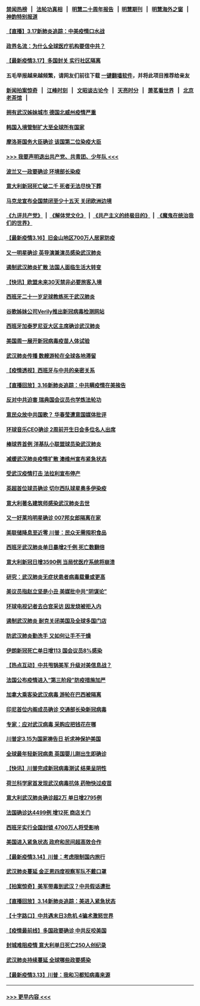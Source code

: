 #### [禁闻热榜](热点新闻.md?=0)  &nbsp;&nbsp;|&nbsp;&nbsp; [法轮功真相](https://github.com/gfw-breaker/truth/blob/master/README.md?=0) &nbsp;&nbsp;|&nbsp;&nbsp; [明慧二十周年报告](https://github.com/gfw-breaker/mh-reports/blob/master/README.md?=0) &nbsp;&nbsp;|&nbsp;&nbsp;[明慧期刊](https://github.com/gfw-breaker/mh-qikan) &nbsp;&nbsp;|&nbsp;&nbsp; [明慧海外之窗](https://github.com/gfw-breaker/mh-news/blob/master/README.md?=0) &nbsp;&nbsp;|&nbsp;&nbsp; [神韵特别报道](https://github.com/gfw-breaker/mh-news/blob/master/shenyun.md?=0)
#### [【直播】3.17新肺炎追踪：中美疫情口水战](../pages/nsc418/n11947234.md?t=03172131) 
#### [政界名流：为什么全球医疗机构要信中共？](../pages/nsc418/n11945479.md?t=03172131) 
#### [【最新疫情3.17】多国封关 实行社区隔离](../pages/nsc418/n11945621.md?t=03172131) 
#### 五毛举报越来越频繁，请网友们前往下载 [一键翻墙软件](https://github.com/gfw-breaker/ssr-accounts)，并将此项目推荐给亲友
#### [新闻拍案惊奇](https://github.com/gfw-breaker/banned-news/blob/master/pages/link4.md) &nbsp;&nbsp;|&nbsp;&nbsp; [江峰时刻](https://github.com/gfw-breaker/banned-news/blob/master/pages/link4.md) &nbsp;&nbsp;|&nbsp;&nbsp; [文昭谈古论今](https://github.com/gfw-breaker/banned-news/blob/master/pages/link4.md) &nbsp;&nbsp;|&nbsp;&nbsp; [天亮时分](https://github.com/gfw-breaker/banned-news/blob/master/pages/link4.md) &nbsp;&nbsp;|&nbsp;&nbsp; [萧茗看世界](https://github.com/gfw-breaker/banned-news/blob/master/pages/link4.md) &nbsp;&nbsp;|&nbsp;&nbsp; [北京老茶馆](https://github.com/gfw-breaker/banned-news/blob/master/pages/link4.md) &nbsp;&nbsp;|&nbsp;&nbsp; 
#### [拥有武汉姊妹城市 德国北威州疫情严重](../pages/nsc418/n11945308.md?t=03172131) 
#### [韩国入境管制扩大至全球所有国家](../pages/nsc418/n11946052.md?t=03172131) 
#### [摩洛哥国务大臣确诊 该国第二位染疫大臣](../pages/nsc418/n11946118.md?t=03172131) 
#### [>>> 我要声明退出共产党、共青团、少年队 <<<](https://github.com/begood0513/goodnews/blob/master/quit/letter.md) 
#### [波兰又一政要确诊 环境部长染疫](../pages/nsc418/n11945855.md?t=03172131) 
#### [意大利新冠死亡破二千 死者无法尽快下葬](../pages/nsc418/n11945606.md?t=03172131) 
#### [马克龙宣布全国禁闭至少十五天 关闭欧洲边境](../pages/nsc418/n11945485.md?t=03172131) 
#### [《九评共产党》](https://github.com/begood0513/9ping.md/blob/master/README.md) &nbsp;|&nbsp; [《解体党文化》](../../../../jtdwh.md/blob/master/README.md)  &nbsp;|&nbsp; [《共产主义的终极目的》](../../../../gczydzjmd.md/blob/master/README.md) &nbsp;|&nbsp; [《魔鬼在统治我们的世界》](../../../../mgztzwmdsj.md/blob/master/README.md) 
#### [【最新疫情3.16】旧金山地区700万人居家防疫](../pages/nsc418/n11942860.md?t=03172131) 
#### [又一明星确诊 英导演兼演员感染武汉肺炎](../pages/nsc418/n11945401.md?t=03172131) 
#### [遏制武汉肺炎扩散 法国人面临生活大转变](../pages/nsc418/n11945061.md?t=03172131) 
#### [【快讯】欧盟未来30天禁非必要旅客入境](../pages/nsc418/n11944904.md?t=03172131) 
#### [西班牙二十一岁足球教练死于武汉肺炎](../pages/nsc418/n11945064.md?t=03172131) 
#### [谷歌姊妹公司Verily推出新冠病毒检测网站](../pages/nsc418/n11945017.md?t=03172131) 
#### [西班牙加泰罗尼亚大区主席确诊武汉肺炎](../pages/nsc418/n11944803.md?t=03172131) 
#### [美国周一展开新冠病毒疫苗人体试验](../pages/nsc418/n11944761.md?t=03172131) 
#### [武汉肺炎传播 数艘游轮在全球各地滞留](../pages/nsc418/n11944636.md?t=03172131) 
#### [【疫情透视】西班牙与中共的亲密关系](../pages/nsc418/n11942614.md?t=03172131) 
#### [【直播回放】3.16新肺炎追踪：中共瞒疫情在美挨告](../pages/nsc418/n11944429.md?t=03172131) 
#### [反对中共迫害 瑞典国会议员也学炼法轮功](../pages/nsc418/n11942100.md?t=03172131) 
#### [意民众放中共国歌？ 华春莹遭意国媒体批评](../pages/nsc418/n11944059.md?t=03172131) 
#### [环球音乐CEO确诊 2周前开生日会多位名人出席](../pages/nsc418/n11943534.md?t=03172131) 
#### [棒球界首例 洋基队小联盟球员染武汉肺炎](../pages/nsc418/n11943281.md?t=03172131) 
#### [减缓武汉肺炎疫情扩散 澳维州宣布紧急状态](../pages/nsc418/n11943533.md?t=03172131) 
#### [受武汉疫情打击 法拉利宣布停产](../pages/nsc418/n11942936.md?t=03172131) 
#### [英超首位球员确诊 切尔西队球星奥多伊染疫](../pages/nsc418/n11937187.md?t=03172131) 
#### [意大利著名建筑师感染武汉肺炎去世](../pages/nsc418/n11943211.md?t=03172131) 
#### [又一好莱坞明星确诊 007邦女郎隔离在家](../pages/nsc418/n11943213.md?t=03172131) 
#### [美联储降息至近零 川普：民众无需囤积食品](../pages/nsc418/n11943043.md?t=03172131) 
#### [西班牙武汉肺炎单日暴增2千例 死亡数翻倍](../pages/nsc418/n11942800.md?t=03172131) 
#### [意大利新冠日增3590例 当局忧医疗系统将崩溃](../pages/nsc418/n11942691.md?t=03172131) 
#### [研究：武汉肺炎无症状患者病毒载量或更高](../pages/nsc418/n11942608.md?t=03172131) 
#### [美议员指赵立坚是小丑 美媒批中共“阴谋论”](../pages/nsc418/n11942370.md?t=03172131) 
#### [环球电视记者去白宫采访 因发烧被拒入内](../pages/nsc418/n11942516.md?t=03172131) 
#### [遏制武汉肺炎 耐克关闭美国及全球多国门店](../pages/nsc418/n11942366.md?t=03172131) 
#### [防武汉肺炎勤洗手 又如何让手不干燥](../pages/nsc418/n11942105.md?t=03172131) 
#### [伊朗新冠死亡单日增113 国会议员8%感染](../pages/nsc418/n11942119.md?t=03172131) 
#### [【热点互动】中共甩锅美军 升级对美信息战？](../pages/nsc418/n11940633.md?t=03172131) 
#### [法国公布疫情进入“第三阶段”防疫措施加严](../pages/nsc418/n11940878.md?t=03172131) 
#### [加拿大乘客染武汉病毒 游轮在巴西被隔离](../pages/nsc418/n11941905.md?t=03172131) 
#### [印尼首位内阁成员确诊 交通部长染新冠病毒](../pages/nsc418/n11941920.md?t=03172131) 
#### [专家：应对武汉病毒 采购应把钱花在哪](../pages/nsc418/n11941763.md?t=03172131) 
#### [川普定3.15为国家祷告日 祈求神保护美国](../pages/nsc418/n11941475.md?t=03172131) 
#### [全球最年轻新冠病患 英国婴儿刚出生即确诊](../pages/nsc418/n11941506.md?t=03172131) 
#### [【快讯】川普完成新冠病毒测试 结果呈阴性](../pages/nsc418/n11941045.md?t=03172131) 
#### [荷兰科学家首发现武汉病毒抗体 药物快过疫苗](../pages/nsc418/n11940920.md?t=03172131) 
#### [意大利武汉肺炎确诊超2万 单日增2795例](../pages/nsc418/n11940828.md?t=03172131) 
#### [法国确诊达4499例 增12死 商店关门](../pages/nsc418/n11940834.md?t=03172131) 
#### [西班牙实行全国封锁 4700万人将受影响](../pages/nsc418/n11940852.md?t=03172131) 
#### [美国进入紧急状态 政府和民间超高效合作](../pages/nsc418/n11940720.md?t=03172131) 
#### [【最新疫情3.14】川普：考虑限制国内旅行](../pages/nsc418/n11939189.md?t=03172131) 
#### [武汉肺炎蔓延 金正恩四度视察军队不戴口罩](../pages/nsc418/n11940303.md?t=03172131) 
#### [【拍案惊奇】美军带毒到武汉？中共假话遭批](../pages/nsc418/n11939240.md?t=03172131) 
#### [【直播回放】3.14新肺炎追踪：美进入紧急状态](../pages/nsc418/n11940229.md?t=03172131) 
#### [【十字路口】中共遇末日3危机 4骗术激怒世界](../pages/nsc418/n11939218.md?t=03172131) 
#### [【疫情最前线】多国政要确诊 中共反咬美国](../pages/nsc418/n11938734.md?t=03172131) 
#### [封城难阻疫情 意大利单日死亡250人创纪录](../pages/nsc418/n11939185.md?t=03172131) 
#### [武汉肺炎持续蔓延 全球哪些政要感染](../pages/nsc418/n11938672.md?t=03172131) 
#### [【最新疫情3.13】川普：我和习都知病毒来源](../pages/nsc418/n11936755.md?t=03172131) 

----
#### [ >>> 更早内容 <<< ](../indexes/nsc418-earlier.md)
